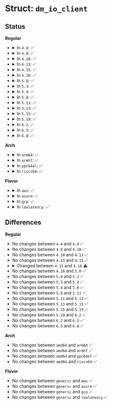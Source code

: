 # Struct: <code>dm_io_client</code>

## Status
<b>Regular</b>
<ul>
<li>
<details>
<summary>In <code>4.4</code>: ✅</summary>

```c
struct dm_io_client {
    mempool_t *pool;
    struct bio_set *bios;
};
```
</details>
</li>
<li>
<details>
<summary>In <code>4.8</code>: ✅</summary>

```c
struct dm_io_client {
    mempool_t *pool;
    struct bio_set *bios;
};
```
</details>
</li>
<li>
<details>
<summary>In <code>4.10</code>: ✅</summary>

```c
struct dm_io_client {
    mempool_t *pool;
    struct bio_set *bios;
};
```
</details>
</li>
<li>
<details>
<summary>In <code>4.13</code>: ✅</summary>

```c
struct dm_io_client {
    mempool_t *pool;
    struct bio_set *bios;
};
```
</details>
</li>
<li>
<details>
<summary>In <code>4.15</code>: ✅</summary>

```c
struct dm_io_client {
    mempool_t *pool;
    struct bio_set *bios;
};
```
</details>
</li>
<li>
<details>
<summary>In <code>4.18</code>: ✅</summary>

```c
struct dm_io_client {
    mempool_t pool;
    struct bio_set bios;
};
```
</details>
</li>
<li>
<details>
<summary>In <code>5.0</code>: ✅</summary>

```c
struct dm_io_client {
    mempool_t pool;
    struct bio_set bios;
};
```
</details>
</li>
<li>
<details>
<summary>In <code>5.3</code>: ✅</summary>

```c
struct dm_io_client {
    mempool_t pool;
    struct bio_set bios;
};
```
</details>
</li>
<li>
<details>
<summary>In <code>5.4</code>: ✅</summary>

```c
struct dm_io_client {
    mempool_t pool;
    struct bio_set bios;
};
```
</details>
</li>
<li>
<details>
<summary>In <code>5.8</code>: ✅</summary>

```c
struct dm_io_client {
    mempool_t pool;
    struct bio_set bios;
};
```
</details>
</li>
<li>
<details>
<summary>In <code>5.11</code>: ✅</summary>

```c
struct dm_io_client {
    mempool_t pool;
    struct bio_set bios;
};
```
</details>
</li>
<li>
<details>
<summary>In <code>5.13</code>: ✅</summary>

```c
struct dm_io_client {
    mempool_t pool;
    struct bio_set bios;
};
```
</details>
</li>
<li>
<details>
<summary>In <code>5.15</code>: ✅</summary>

```c
struct dm_io_client {
    mempool_t pool;
    struct bio_set bios;
};
```
</details>
</li>
<li>
<details>
<summary>In <code>5.19</code>: ✅</summary>

```c
struct dm_io_client {
    mempool_t pool;
    struct bio_set bios;
};
```
</details>
</li>
<li>
<details>
<summary>In <code>6.2</code>: ✅</summary>

```c
struct dm_io_client {
    mempool_t pool;
    struct bio_set bios;
};
```
</details>
</li>
<li>
<details>
<summary>In <code>6.5</code>: ✅</summary>

```c
struct dm_io_client {
    mempool_t pool;
    struct bio_set bios;
};
```
</details>
</li>
<li>
<details>
<summary>In <code>6.8</code>: ✅</summary>

```c
struct dm_io_client {
    mempool_t pool;
    struct bio_set bios;
};
```
</details>
</li>
</ul>
<b>Arch</b>
<ul>
<li>
<details>
<summary>In <code>arm64</code>: ✅</summary>

```c
struct dm_io_client {
    mempool_t pool;
    struct bio_set bios;
};
```
</details>
</li>
<li>
<details>
<summary>In <code>armhf</code>: ✅</summary>

```c
struct dm_io_client {
    mempool_t pool;
    struct bio_set bios;
};
```
</details>
</li>
<li>
<details>
<summary>In <code>ppc64el</code>: ✅</summary>

```c
struct dm_io_client {
    mempool_t pool;
    struct bio_set bios;
};
```
</details>
</li>
<li>
<details>
<summary>In <code>riscv64</code>: ✅</summary>

```c
struct dm_io_client {
    mempool_t pool;
    struct bio_set bios;
};
```
</details>
</li>
</ul>
<b>Flavor</b>
<ul>
<li>
<details>
<summary>In <code>aws</code>: ✅</summary>

```c
struct dm_io_client {
    mempool_t pool;
    struct bio_set bios;
};
```
</details>
</li>
<li>
<details>
<summary>In <code>azure</code>: ✅</summary>

```c
struct dm_io_client {
    mempool_t pool;
    struct bio_set bios;
};
```
</details>
</li>
<li>
<details>
<summary>In <code>gcp</code>: ✅</summary>

```c
struct dm_io_client {
    mempool_t pool;
    struct bio_set bios;
};
```
</details>
</li>
<li>
<details>
<summary>In <code>lowlatency</code>: ✅</summary>

```c
struct dm_io_client {
    mempool_t pool;
    struct bio_set bios;
};
```
</details>
</li>
</ul>

## Differences
<b>Regular</b>
<ul>
<li>
No changes between <code>4.4</code> and <code>4.8</code> ✅
</li>
<li>
No changes between <code>4.8</code> and <code>4.10</code> ✅
</li>
<li>
No changes between <code>4.10</code> and <code>4.13</code> ✅
</li>
<li>
No changes between <code>4.13</code> and <code>4.15</code> ✅
</li>
<li>
<details>
<summary>Changed between <code>4.15</code> and <code>4.18</code> ⚠️</summary>
<ul>
<li>
<b>Field type changed. </b>
<code>mempool_t *pool</code> ➡️ <code>mempool_t pool</code>
</li>
<li>
<b>Field type changed. </b>
<code>struct bio_set *bios</code> ➡️ <code>struct bio_set bios</code>
</li>
</ul>
</details>
</li>
<li>
No changes between <code>4.18</code> and <code>5.0</code> ✅
</li>
<li>
No changes between <code>5.0</code> and <code>5.3</code> ✅
</li>
<li>
No changes between <code>5.3</code> and <code>5.4</code> ✅
</li>
<li>
No changes between <code>5.4</code> and <code>5.8</code> ✅
</li>
<li>
No changes between <code>5.8</code> and <code>5.11</code> ✅
</li>
<li>
No changes between <code>5.11</code> and <code>5.13</code> ✅
</li>
<li>
No changes between <code>5.13</code> and <code>5.15</code> ✅
</li>
<li>
No changes between <code>5.15</code> and <code>5.19</code> ✅
</li>
<li>
No changes between <code>5.19</code> and <code>6.2</code> ✅
</li>
<li>
No changes between <code>6.2</code> and <code>6.5</code> ✅
</li>
<li>
No changes between <code>6.5</code> and <code>6.8</code> ✅
</li>
</ul>
<b>Arch</b>
<ul>
<li>
No changes between <code>amd64</code> and <code>arm64</code> ✅
</li>
<li>
No changes between <code>amd64</code> and <code>armhf</code> ✅
</li>
<li>
No changes between <code>amd64</code> and <code>ppc64el</code> ✅
</li>
<li>
No changes between <code>amd64</code> and <code>riscv64</code> ✅
</li>
</ul>
<b>Flavor</b>
<ul>
<li>
No changes between <code>generic</code> and <code>aws</code> ✅
</li>
<li>
No changes between <code>generic</code> and <code>azure</code> ✅
</li>
<li>
No changes between <code>generic</code> and <code>gcp</code> ✅
</li>
<li>
No changes between <code>generic</code> and <code>lowlatency</code> ✅
</li>
</ul>
